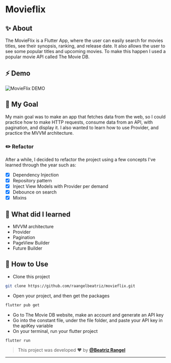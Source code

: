 # Movieflix

## ✨ About
The MovieFlix is a Flutter App, where the user can easily search for movies titles, see their synopsis, ranking, and release date. It also allows the user to see some popular titles and upcoming movies.
To make this happen I used a popular movie API called The Movie DB.

## ⚡ Demo
![MovieFlix DEMO](gif/demo-movieflix.gif)

## 🎯 My Goal
My main goal was to make an app that fetches data from the web, so I could practice how to make HTTP requests, consume data from an API, with pagination, and display it. I also wanted to learn how to use Provider, and practice the MVVM architecture.

### ✏️ Refactor
After a while, I decided to refactor the project using a few concepts I've learned through the year such as:
- [X] Dependency Injection
- [X] Repository pattern
- [X] Inject View Models with Provider per demand
- [X] Debounce on search
- [X] Mixins

## 📖 What did I learned
- MVVM architecture
- Provider
- Pagination
- PageView Builder
- Future Builder


## 🚀 How to Use

- Clone this project
```sh
git clone https://github.com/raangelbeatriz/movieflix.git
```
- Open your project, and then get the packages
```sh
flutter pub get
```
- Go to The Movie DB website, make an account and generate an API key
- Go into the constant file, under the file folder, and paste your API key in the apiKey variable
- On your terminal, run your flutter project
```sh
flutter run
```
   
   >This project was developed ❤️ by **[@Beatriz Rangel](https://www.linkedin.com/in/beatrizorangel/)**
   ---


